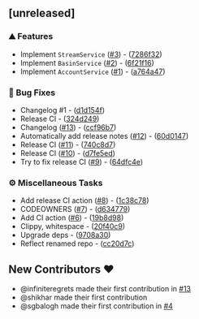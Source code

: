 ## [unreleased]

### ⛰️  Features

- Implement `StreamService` ([#3](https://github.com/s2-streamstore/s2-cli/issues/3)) - ([7286f32](https://github.com/s2-streamstore/s2-cli/commit/7286f3268fd47bfd6bb2c50c4f8a738af3972985))
- Implement `BasinService` ([#2](https://github.com/s2-streamstore/s2-cli/issues/2)) - ([6f21f16](https://github.com/s2-streamstore/s2-cli/commit/6f21f168add865d2fce3d93b18b8e1e9e0e0ef1e))
- Implement `AccountService` ([#1](https://github.com/s2-streamstore/s2-cli/issues/1)) - ([a764a47](https://github.com/s2-streamstore/s2-cli/commit/a764a4752112b9eabcbae11273309495e7d5ad67))

### 🐛 Bug Fixes

- Changelog #1 - ([d1d154f](https://github.com/s2-streamstore/s2-cli/commit/d1d154ff452d999b72d2b7cb34074921603d47c9))
- Release CI - ([324d249](https://github.com/s2-streamstore/s2-cli/commit/324d2493d9cc76fb3293c1b5b6a75cbc848c1fff))
- Changelog ([#13](https://github.com/s2-streamstore/s2-cli/issues/13)) - ([ccf96b7](https://github.com/s2-streamstore/s2-cli/commit/ccf96b704d1cbc033c2de009bba24a202dde9614))
- Automatically add release notes ([#12](https://github.com/s2-streamstore/s2-cli/issues/12)) - ([60d0147](https://github.com/s2-streamstore/s2-cli/commit/60d01473ed2ce9491c913869e0da9049097994c0))
- Release CI ([#11](https://github.com/s2-streamstore/s2-cli/issues/11)) - ([740c8d7](https://github.com/s2-streamstore/s2-cli/commit/740c8d78e19e9de17fe3e9ffc09883c3f5796283))
- Release CI ([#10](https://github.com/s2-streamstore/s2-cli/issues/10)) - ([d7fe5ed](https://github.com/s2-streamstore/s2-cli/commit/d7fe5ed9552848640e4743a8a05aa4a0c6f647d6))
- Try to fix release CI ([#9](https://github.com/s2-streamstore/s2-cli/issues/9)) - ([64dfc4e](https://github.com/s2-streamstore/s2-cli/commit/64dfc4e4e0dc1dbb53401a0345648e3071c7137e))

### ⚙️ Miscellaneous Tasks

- Add release CI action ([#8](https://github.com/s2-streamstore/s2-cli/issues/8)) - ([1c38c78](https://github.com/s2-streamstore/s2-cli/commit/1c38c7865b7126c5e63d349cf3de37f731e334f9))
- CODEOWNERS ([#7](https://github.com/s2-streamstore/s2-cli/issues/7)) - ([d634779](https://github.com/s2-streamstore/s2-cli/commit/d63477957d18eaa06b24ac5596cdf90d9610c3a7))
- Add CI action ([#6](https://github.com/s2-streamstore/s2-cli/issues/6)) - ([19b8d98](https://github.com/s2-streamstore/s2-cli/commit/19b8d9882eccf3daf71f69e6b760bf5ec42d4e2d))
- Clippy, whitespace - ([20f40c9](https://github.com/s2-streamstore/s2-cli/commit/20f40c9badf12af95ba63ff2bfe37875b7b191e2))
- Upgrade deps - ([9708a30](https://github.com/s2-streamstore/s2-cli/commit/9708a3081b2001598ef9473576c936ae51f52569))
- Reflect renamed repo - ([cc20d7c](https://github.com/s2-streamstore/s2-cli/commit/cc20d7cc354053587135872481506605acae0056))

## New Contributors ❤️

* @infiniteregrets made their first contribution in [#13](https://github.com/s2-streamstore/s2-cli/pull/13)
* @shikhar made their first contribution
* @sgbalogh made their first contribution in [#4](https://github.com/s2-streamstore/s2-cli/pull/4)

<!-- generated by git-cliff -->
